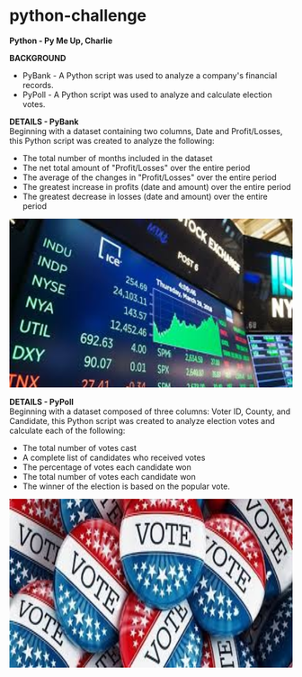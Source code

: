 # python-challenge
**Python - Py Me Up, Charlie**

<b>BACKGROUND</b><br>
- PyBank - A Python script was used to analyze a company's financial records.<br>
- PyPoll - A Python script was used to analyze and calculate election votes.

<b>DETAILS - PyBank</b><br>
Beginning with a dataset containing two columns, Date and Profit/Losses, this Python script was created to analyze the following:

- The total number of months included in the dataset
- The net total amount of "Profit/Losses" over the entire period
- The average of the changes in "Profit/Losses" over the entire period
- The greatest increase in profits (date and amount) over the entire period
- The greatest decrease in losses (date and amount) over the entire period

<div style="text-align:center"><img src="static/images/stockmarket2.jpg" width="1000" height="300"/></div>

<b>DETAILS - PyPoll</b><br>
Beginning with a dataset composed of three columns: Voter ID, County, and Candidate, this Python script was created to analyze election votes and calculate each of the following:

- The total number of votes cast
- A complete list of candidates who received votes
- The percentage of votes each candidate won
- The total number of votes each candidate won
- The winner of the election is based on the popular vote.

<div style="text-align:center"><img src="static/images/votebuttons.jpg" width="1000" height="300"/></div>

